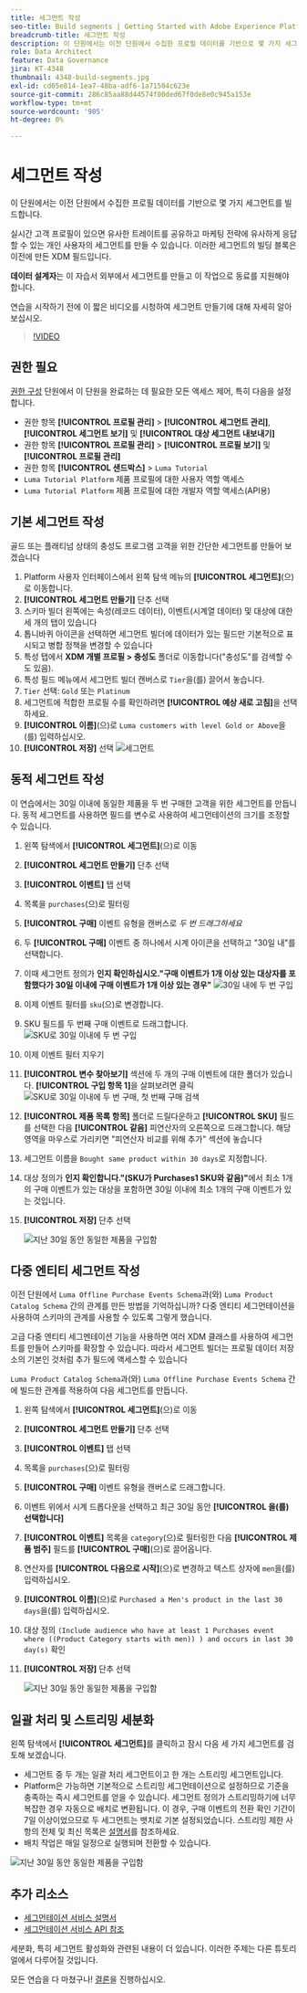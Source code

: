 ```yaml
---
title: 세그먼트 작성
seo-title: Build segments | Getting Started with Adobe Experience Platform for Data Architects and Data Engineers
breadcrumb-title: 세그먼트 작성
description: 이 단원에서는 이전 단원에서 수집한 프로필 데이터를 기반으로 몇 가지 세그먼트를 빌드합니다.
role: Data Architect
feature: Data Governance
jira: KT-4348
thumbnail: 4348-build-segments.jpg
exl-id: cd05e814-1ea7-48ba-adf6-1a71504c623e
source-git-commit: 286c85aa88d44574f00ded67f0de8e0c945a153e
workflow-type: tm+mt
source-wordcount: '905'
ht-degree: 0%

---
```


# 세그먼트 작성

<!-- 30 min-->
이 단원에서는 이전 단원에서 수집한 프로필 데이터를 기반으로 몇 가지 세그먼트를 빌드합니다.

실시간 고객 프로필이 있으면 유사한 트레이트를 공유하고 마케팅 전략에 유사하게 응답할 수 있는 개인 사용자의 세그먼트를 만들 수 있습니다. 이러한 세그먼트의 빌딩 블록은 이전에 만든 XDM 필드입니다.

**데이터 설계자**&#x200B;는 이 자습서 외부에서 세그먼트를 만들고 이 작업으로 동료를 지원해야 합니다.

연습을 시작하기 전에 이 짧은 비디오를 시청하여 세그먼트 만들기에 대해 자세히 알아보십시오.
>[!VIDEO](https://video.tv.adobe.com/v/27254?learn=on&enablevpops)


## 권한 필요

[권한 구성](configure-permissions.md) 단원에서 이 단원을 완료하는 데 필요한 모든 액세스 제어, 특히 다음을 설정합니다.

* 권한 항목 **[!UICONTROL 프로필 관리]** > **[!UICONTROL 세그먼트 관리]**, **[!UICONTROL 세그먼트 보기]** 및 **[!UICONTROL 대상 세그먼트 내보내기]**
* 권한 항목 **[!UICONTROL 프로필 관리]** > **[!UICONTROL 프로필 보기]** 및 **[!UICONTROL 프로필 관리]**
* 권한 항목 **[!UICONTROL 샌드박스]** > `Luma Tutorial`
* `Luma Tutorial Platform` 제품 프로필에 대한 사용자 역할 액세스
* `Luma Tutorial Platform` 제품 프로필에 대한 개발자 역할 액세스(API용)

## 기본 세그먼트 작성

골드 또는 플래티넘 상태의 충성도 프로그램 고객을 위한 간단한 세그먼트를 만들어 보겠습니다

1. Platform 사용자 인터페이스에서 왼쪽 탐색 메뉴의 **[!UICONTROL 세그먼트]**(으)로 이동합니다.
1. **[!UICONTROL 세그먼트 만들기]** 단추 선택
1. 스키마 빌더 왼쪽에는 속성(레코드 데이터), 이벤트(시계열 데이터) 및 대상에 대한 세 개의 탭이 있습니다
1. 톱니바퀴 아이콘을 선택하면 세그먼트 빌더에 데이터가 있는 필드만 기본적으로 표시되고 병합 정책을 변경할 수 있습니다
1. 특성 탭에서 **XDM 개별 프로필 > 충성도** 폴더로 이동합니다(&quot;충성도&quot;를 검색할 수도 있음).
1. 특성 필드 메뉴에서 세그먼트 빌더 캔버스로 `Tier`을(를) 끌어서 놓습니다.
1. `Tier` 선택: `Gold` 또는 `Platinum`
1. 세그먼트에 적합한 프로필 수를 확인하려면 **[!UICONTROL 예상 새로 고침]**&#x200B;을 선택하세요.
1. **[!UICONTROL 이름]**(으)로 `Luma customers with level Gold or Above`을(를) 입력하십시오.
1. **[!UICONTROL 저장]** 선택
   ![세그먼트](assets/segment-goldOrAbove.png)

<!--## Build a sequential segment-->

## 동적 세그먼트 작성

이 연습에서는 30일 이내에 동일한 제품을 두 번 구매한 고객을 위한 세그먼트를 만듭니다. 동적 세그먼트를 사용하면 필드를 변수로 사용하여 세그먼테이션의 크기를 조정할 수 있습니다.

1. 왼쪽 탐색에서 **[!UICONTROL 세그먼트]**(으)로 이동
1. **[!UICONTROL 세그먼트 만들기]** 단추 선택
1. **[!UICONTROL 이벤트]** 탭 선택
1. 목록을 `purchases`(으)로 필터링
1. **[!UICONTROL 구매]** 이벤트 유형을 캔버스로 _두 번 드래그하세요_
1. 두 **[!UICONTROL 구매]** 이벤트 중 하나에서 시계 아이콘을 선택하고 &quot;30일 내&quot;를 선택합니다.
1. 이때 세그먼트 정의가 **인지 확인하십시오.&quot;구매 이벤트가 1개 이상 있는 대상자를 포함했다가 30일 이내에 구매 이벤트가 1개 이상 있는 경우&quot;**
   ![30일 내에 두 번 구입](assets/segment-twoPurchases.png)
1. 이제 이벤트 필터를 `sku`(으)로 변경합니다.
1. SKU 필드를 두 번째 구매 이벤트로 드래그합니다.
   ![SKU로 30일 이내에 두 번 구입](assets/segment-twoPurchases-addSku.png)
1. 이제 이벤트 필터 지우기
1. **[!UICONTROL 변수 찾아보기]** 섹션에 두 개의 구매 이벤트에 대한 폴더가 있습니다. **[!UICONTROL 구입 항목 1]**&#x200B;을 살펴보려면 클릭\
   ![SKU로 30일 이내에 두 번 구매, 첫 번째 구매 검색](assets/segment-twoPurchases-browsePurchaseOne.png)
1. **[!UICONTROL 제품 목록 항목]** 폴더로 드릴다운하고 **[!UICONTROL SKU]** 필드를 선택한 다음 **[!UICONTROL 같음]** 피연산자의 오른쪽으로 드래그합니다. 해당 영역을 마우스로 가리키면 &quot;피연산자 비교를 위해 추가&quot; 섹션에 놓습니다
1. 세그먼트 이름을 `Bought same product within 30 days`로 지정합니다.
1. 대상 정의가 **인지 확인합니다.&quot;(SKU가 Purchases1 SKU와 같음)&quot;**&#x200B;에서 최소 1개의 구매 이벤트가 있는 대상을 포함하면 30일 이내에 최소 1개의 구매 이벤트가 있는 것입니다.
1. **[!UICONTROL 저장]** 단추 선택

   ![지난 30일 동안 동일한 제품을 구입함](assets/segment-boughtSameProduct.png)

## 다중 엔티티 세그먼트 작성

이전 단원에서 `Luma Offline Purchase Events Schema`과(와) `Luma Product Catalog Schema` 간의 관계를 만든 방법을 기억하십니까? 다중 엔티티 세그먼테이션을 사용하여 스키마의 관계를 사용할 수 있도록 그렇게 했습니다.

고급 다중 엔티티 세그멘테이션 기능을 사용하면 여러 XDM 클래스를 사용하여 세그먼트를 만들어 스키마를 확장할 수 있습니다. 따라서 세그먼트 빌더는 프로필 데이터 저장소의 기본인 것처럼 추가 필드에 액세스할 수 있습니다

`Luma Product Catalog Schema`과(와) `Luma Offline Purchase Events Schema` 간에 빌드한 관계를 적용하여 다음 세그먼트를 만듭니다.

1. 왼쪽 탐색에서 **[!UICONTROL 세그먼트]**(으)로 이동
1. **[!UICONTROL 세그먼트 만들기]** 단추 선택
1. **[!UICONTROL 이벤트]** 탭 선택
1. 목록을 `purchases`(으)로 필터링
1. **[!UICONTROL 구매]** 이벤트 유형을 캔버스로 드래그합니다.
1. 이벤트 위에서 시계 드롭다운을 선택하고 최근 30일 동안 **[!UICONTROL 을(를) 선택합니다]**
1. **[!UICONTROL 이벤트]** 목록을 `category`(으)로 필터링한 다음 **[!UICONTROL 제품 범주]** 필드를 **[!UICONTROL 구매]**(으)로 끌어옵니다.
1. 연산자를 **[!UICONTROL 다음으로 시작]**(으)로 변경하고 텍스트 상자에 `men`을(를) 입력하십시오.
1. **[!UICONTROL 이름]**(으)로 `Purchased a Men's product in the last 30 days`을(를) 입력하십시오.
1. 대상 정의 `(Include audience who have at least 1 Purchases event where ((Product Category starts with men)) ) and occurs in last 30 day(s)` 확인
1. **[!UICONTROL 저장]** 단추 선택

   ![지난 30일 동안 동일한 제품을 구입함](assets/segment-purchasedMens.png)

## 일괄 처리 및 스트리밍 세분화

왼쪽 탐색에서 **[!UICONTROL 세그먼트]**&#x200B;를 클릭하고 잠시 다음 세 가지 세그먼트를 검토해 보겠습니다.

* 세그먼트 중 두 개는 일괄 처리 세그먼트이고 한 개는 스트리밍 세그먼트입니다.
* Platform은 가능하면 기본적으로 스트리밍 세그먼테이션으로 설정하므로 기준을 충족하는 즉시 세그먼트를 얻을 수 있습니다. 세그먼트 정의가 스트리밍하기에 너무 복잡한 경우 자동으로 배치로 변환됩니다. 이 경우, 구매 이벤트의 전환 확인 기간이 7일 이상이었으므로 두 세그먼트는 뱃치로 기본 설정되었습니다. 스트리밍 제한 사항의 전체 및 최신 목록은 [설명서](https://experienceleague.adobe.com/docs/experience-platform/segmentation/ui/streaming-segmentation.html?lang=ko)를 참조하세요.
* 배치 작업은 매일 일정으로 실행되며 전환할 수 있습니다.

![지난 30일 동안 동일한 제품을 구입함](assets/segment-review.png)

## 추가 리소스

* [세그먼테이션 서비스 설명서](https://experienceleague.adobe.com/docs/experience-platform/segmentation/home.html?lang=ko)
* [세그먼테이션 서비스 API 참조](https://www.adobe.io/experience-platform-apis/references/segmentation/)

세분화, 특히 세그먼트 활성화와 관련된 내용이 더 있습니다. 이러한 주제는 다른 튜토리얼에서 다루어질 것입니다.

모든 연습을 다 마쳤구나! [결론](conclusion.md)을 진행하십시오.
